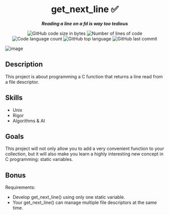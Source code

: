 <h1 align="center">
	get_next_line ✅
</h1>

<p align="center">
	<b><i>Reading a line on a fd is way too tedious</i></b><br>
</p>

<p align="center">
	<img alt="GitHub code size in bytes" src="https://img.shields.io/github/languages/code-size/manettifabrizio/get_next_line?color=lightblue" />
	<img alt="Number of lines of code" src="https://img.shields.io/tokei/lines/github/manettifabrizio/get_next_line?color=critical" />
	<img alt="Code language count" src="https://img.shields.io/github/languages/count/manettifabrizio/get_next_line?color=yellow" />
	<img alt="GitHub top language" src="https://img.shields.io/github/languages/top/manettifabrizio/get_next_line?color=blue" />
	<img alt="GitHub last commit" src="https://img.shields.io/github/last-commit/manettifabrizio/get_next_line?color=green" />
</p>

![image](./image.png)

## Description

This project is about programming a C function that returns a line read from a file descriptor.

## Skills
* Unix
* Rigor
* Algorithms & AI

## Goals

This project will not only allow you to add a very convenient function to your collection, but it will also make you learn a highly interesting new concept in C programming: static variables.

## Bonus

Requirements:
  - Develop get_next_line() using only one static variable.
  - Your get_next_line() can manage multiple file descriptors at the same time.
